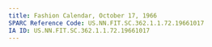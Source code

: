 ```yaml
---
title: Fashion Calendar, October 17, 1966
SPARC Reference Code: US.NN.FIT.SC.362.1.1.72.19661017
IA ID: US.NN.FIT.SC.362.1.1.72.19661017
---
```

